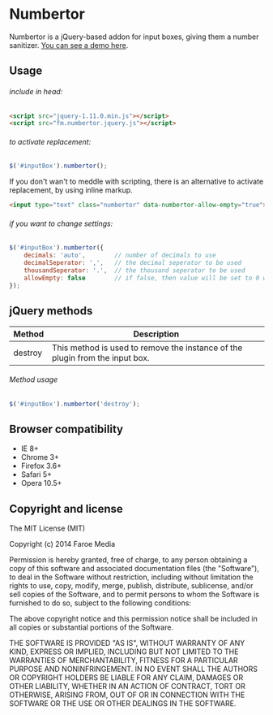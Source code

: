 Numbertor
=======
Numbertor is a jQuery-based addon for input boxes, giving them a number sanitizer.
[You can see a demo here](http://opensource.faroemedia.com/numbertor).


Usage
-----
###### include in head:
```html
<script src="jquery-1.11.0.min.js"></script>
<script src="fm.numbertor.jquery.js"></script>
```

###### to activate replacement:
```javascript
$('#inputBox').numbertor();
```
If you don't wan't to meddle with scripting, there is an alternative to activate replacement, by using inline markup. 
```html
<input type="text" class="numbertor" data-numbertor-allow-empty="true">
```

###### if you want to change settings:
```javascript
$('#inputBox').numbertor({
    decimals: 'auto',        // number of decimals to use
    decimalSeperator: ',',   // the decimal seperator to be used
    thousandSeperator: '.',  // the thousand seperator to be used
    allowEmpty: false        // if false, then value will be set to 0 when empty
});
```


jQuery methods
--------------
Method             | Description
------------------ | -----------
destroy            | This method is used to remove the instance of the plugin from the input box.


###### Method usage
```javascript
$('#inputBox').numbertor('destroy');
```


Browser compatibility
---------------------
* IE 8+
* Chrome 3+
* Firefox 3.6+
* Safari 5+
* Opera 10.5+



Copyright and license
---------------------
The MIT License (MIT)

Copyright (c) 2014 Faroe Media

Permission is hereby granted, free of charge, to any person obtaining a copy of
this software and associated documentation files (the "Software"), to deal in
the Software without restriction, including without limitation the rights to
use, copy, modify, merge, publish, distribute, sublicense, and/or sell copies of
the Software, and to permit persons to whom the Software is furnished to do so,
subject to the following conditions:

The above copyright notice and this permission notice shall be included in all
copies or substantial portions of the Software.

THE SOFTWARE IS PROVIDED "AS IS", WITHOUT WARRANTY OF ANY KIND, EXPRESS OR
IMPLIED, INCLUDING BUT NOT LIMITED TO THE WARRANTIES OF MERCHANTABILITY, FITNESS
FOR A PARTICULAR PURPOSE AND NONINFRINGEMENT. IN NO EVENT SHALL THE AUTHORS OR
COPYRIGHT HOLDERS BE LIABLE FOR ANY CLAIM, DAMAGES OR OTHER LIABILITY, WHETHER
IN AN ACTION OF CONTRACT, TORT OR OTHERWISE, ARISING FROM, OUT OF OR IN
CONNECTION WITH THE SOFTWARE OR THE USE OR OTHER DEALINGS IN THE SOFTWARE.
